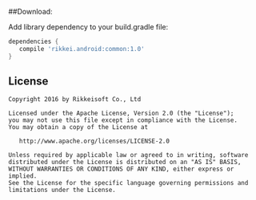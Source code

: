 ##Download:

Add library dependency to your build.gradle file:

```gradle
dependencies {
   compile 'rikkei.android:common:1.0'
}
```

## License

    Copyright 2016 by Rikkeisoft Co., Ltd

    Licensed under the Apache License, Version 2.0 (the "License");
    you may not use this file except in compliance with the License.
    You may obtain a copy of the License at

       http://www.apache.org/licenses/LICENSE-2.0

    Unless required by applicable law or agreed to in writing, software
    distributed under the License is distributed on an "AS IS" BASIS,
    WITHOUT WARRANTIES OR CONDITIONS OF ANY KIND, either express or implied.
    See the License for the specific language governing permissions and
    limitations under the License.

